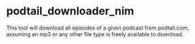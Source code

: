 # podtail_downloader_nim
This tool will download all episodes of a given podcast from podtail.com, assuming an mp3 or any other file type is freely available to download.
